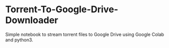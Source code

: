 # Torrent-To-Google-Drive-Downloader
Simple notebook to stream torrent files to Google Drive using Google Colab and python3. 
